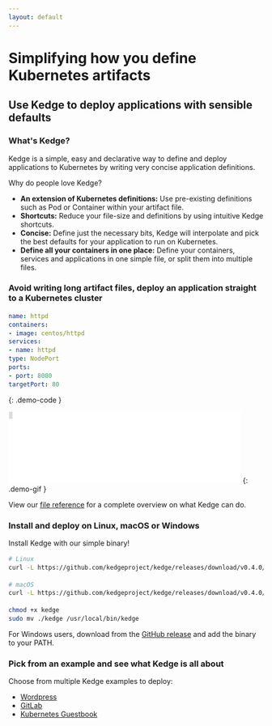 ```yaml
---
layout: default
---
```


# Simplifying how you define Kubernetes artifacts

## Use Kedge to deploy applications with sensible defaults

### What's Kedge?

Kedge is a simple, easy and declarative way to define and deploy applications to Kubernetes by writing very concise application definitions.

Why do people love Kedge?

  - __An extension of Kubernetes definitions:__ Use pre-existing definitions such as Pod or Container within your artifact file.
  - __Shortcuts:__ Reduce your file-size and definitions by using intuitive Kedge shortcuts.
  - __Concise:__ Define just the necessary bits, Kedge will interpolate and pick the best defaults for your application to run on Kubernetes.
  - __Define all your containers in one place:__ Define your containers, services and applications in one simple file, or split them into multiple files.

### Avoid writing long artifact files, deploy an application straight to a Kubernetes cluster

```yaml
name: httpd
containers:
- image: centos/httpd
services:
- name: httpd
type: NodePort
ports:
- port: 8080
targetPort: 80
```
{: .demo-code }

![Demo Gif](/img/demo.gif)
{: .demo-gif }

View our [file reference](/file-reference) for a complete overview on what Kedge can do.

### Install and deploy on Linux, macOS or Windows

Install Kedge with our simple binary!

```sh
# Linux
curl -L https://github.com/kedgeproject/kedge/releases/download/v0.4.0/kedge-linux-amd64 -o kedge

# macOS
curl -L https://github.com/kedgeproject/kedge/releases/download/v0.4.0/kedge-darwin-amd64 -o kedge

chmod +x kedge
sudo mv ./kedge /usr/local/bin/kedge
```

For Windows users, download from the [GitHub release](https://github.com/kedgeproject/kedge/releases/download/v0.4.0/kedge-windows-amd64.exe) and add the binary to your PATH.

### Pick from an example and see what Kedge is all about

Choose from multiple Kedge examples to deploy:

- [Wordpress](https://github.com/kedgeproject/kedge/tree/master/examples/wordpress)
- [GitLab](https://github.com/kedgeproject/kedge/tree/master/examples/gitlab)
- [Kubernetes Guestbook](https://github.com/kedgeproject/kedge/tree/master/examples/guestbook-demo)
